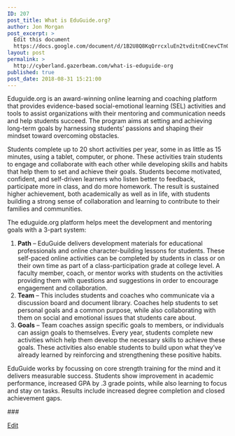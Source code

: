 ```yaml
---
ID: 207
post_title: What is EduGuide.org?
author: Jon Morgan
post_excerpt: >
  Edit this document
  https://docs.google.com/document/d/1B2U8Q8KqQrrcxluEn2tvditnECnevCTnQX991s-8GGU/edit?usp=sharing
layout: post
permalink: >
  http://cyberland.gazerbeam.com/what-is-eduguide-org
published: true
post_date: 2018-08-31 15:21:00
---
```

<p>Eduguide.org is an award-winning online learning and coaching platform that provides evidence-based social-emotional learning (SEL) activities and tools to assist organizations with their mentoring and communication needs and help students succeed. The program aims at setting and achieving long-term goals by harnessing students’ passions and shaping their mindset toward overcoming obstacles.</p>
<p></p>
<p>Students complete up to 20 short activities per year, some in as little as 15 minutes, using a tablet, computer, or phone. These activities train students to engage and collaborate with each other while developing skills and habits that help them to set and achieve their goals. Students become motivated, confident, and self-driven learners who listen better to feedback, participate more in class, and do more homework. The result is sustained higher achievement, both academically as well as in life, with students building a strong sense of collaboration and learning to contribute to their families and communities.</p>
<p></p>
<p>The eduguide.org platform helps meet the development and mentoring goals with a 3-part system:</p>
<p></p>
<ol>
<li><b>Path</b> – EduGuide delivers development materials for educational professionals and online character-building lessons for students. These self-paced online activities can be completed by students in class or on their own time as part of a class-participation grade at college level. A faculty member, coach, or mentor works with students on the activities providing them with questions and suggestions in order to encourage engagement and collaboration.</li>
<li><b>Team</b> – This includes students and coaches who communicate via a discussion board and document library. Coaches help  students to set personal goals and a common purpose, while also collaborating with them on social and emotional issues that students care about.</li>
<li><b>Goals</b> – Team coaches assign specific goals to members, or individuals can assign goals to themselves. Every year, students complete new activities which help them develop the necessary skills to achieve these goals. These activities also enable students to build upon what they’ve already learned by reinforcing and strengthening these positive habits.</li>
</ol>
<p></p>
<p>EduGuide works by focussing on core strength training for the mind and it delivers measurable success. Students show improvement in academic performance, increased GPA by .3 grade points, while also learning to focus and stay on tasks. Results include increased degree completion and closed achievement gaps.</p>
<p></p>
<p>###</p>
<p><a href="https://docs.google.com/document/d/1B2U8Q8KqQrrcxluEn2tvditnECnevCTnQX991s-8GGU/edit?usp=sharing">Edit</a></p>